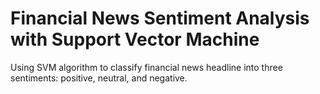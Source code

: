 # Financial News Sentiment Analysis with Support Vector Machine
Using SVM algorithm to classify financial news headline into three sentiments: positive, neutral, and negative.

